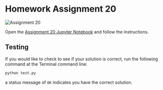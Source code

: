 # Homework Assignment 20

![Assignment 20](https://github.com/PGE323M/assignment20/workflows/.github/workflows/main.yml/badge.svg)

Open the [Assignment 20 Jupyter Notebook](assignment20.ipynb) and follow the instructions.

## Testing

If you would like to check to see if your solution is correct, run the following command at the Terminal command line:

```bash
python test.py
```

a status message of `OK` indicates you have the correct solution.
